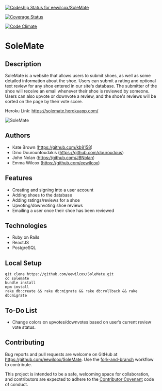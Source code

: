 [ ![Codeship Status for eewilcox/SoleMate](https://codeship.com/projects/badf67a0-bf2e-0134-ed2b-0ef15c5d34cb/status?branch=master)](https://codeship.com/projects/196544)

[![Coverage Status](https://coveralls.io/repos/github/eewilcox/SoleMate/badge.svg?branch=master)](https://coveralls.io/github/eewilcox/SoleMate?branch=master)

[![Code Climate](https://codeclimate.com/github/eewilcox/SoleMate/badges/gpa.svg)](https://codeclimate.com/github/eewilcox/SoleMate)

# SoleMate

## Description

SoleMate is a website that allows users to submit shoes, as well as some detailed information about the shoe. Users can submit a rating and optional text review for any shoe entered in our site's database. The submitter of the shoe will receive an email whenever their shoe is reviewed by someone. Users can also upvote or downvote a review, and the shoe's reviews will be sorted on the page by their vote score. 

Heroku Link: https://solemate.herokuapp.com/


![SoleMate](image.png)

## Authors
* Kate Brown (https://github.com/kb8158)
* Dino Dourountoudakis (https://github.com/douroudous)
* John Nolan (https://github.com/JBNolan)
* Emma Wilcox (https://github.com/eewilcox)

## Features

* Creating and signing into a user account
* Adding shoes to the database
* Adding ratings/reviews for a shoe
* Upvoting/downvoting shoe reviews
* Emailing a user once their shoe has been reviewed

## Technologies

* Ruby on Rails
* ReactJS
* PostgreSQL

## Local Setup

```
git clone https://github.com/eewilcox/SoleMate.git
cd solemate
bundle install
npm install
rake db:create && rake db:migrate && rake db:rollback && rake db:migrate
```

## To-Do List

* Change colors on upvotes/downvotes based on user’s current review vote status.

## Contributing

Bug reports and pull requests are welcome on GitHub at https://github.com/eewilcox/SoleMate. Use the [fork-and-branch](http://blog.scottlowe.org/2015/01/27/using-fork-branch-git-workflow/) workflow to contribute.

This project is intended to be a safe, welcoming space for collaboration, and contributors are expected to adhere to the [Contributor Covenant](http://contributor-covenant.org) code of conduct.
